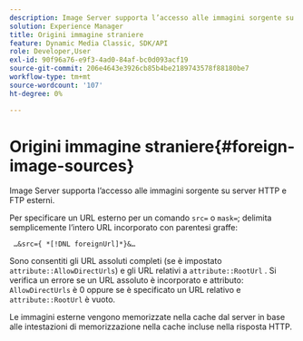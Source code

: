 ```yaml
---
description: Image Server supporta l’accesso alle immagini sorgente su server HTTP e FTP esterni.
solution: Experience Manager
title: Origini immagine straniere
feature: Dynamic Media Classic, SDK/API
role: Developer,User
exl-id: 90f96a76-e9f3-4ad0-84af-bc0d093acf19
source-git-commit: 206e4643e3926cb85b4be2189743578f88180be7
workflow-type: tm+mt
source-wordcount: '107'
ht-degree: 0%

---
```


# Origini immagine straniere{#foreign-image-sources}

Image Server supporta l’accesso alle immagini sorgente su server HTTP e FTP esterni.

Per specificare un URL esterno per un comando `src=` o `mask=`; delimita semplicemente l’intero URL incorporato con parentesi graffe:

` …&src={ *[!DNL foreignUrl]*}&…`

Sono consentiti gli URL assoluti completi (se è impostato `attribute::AllowDirectUrls`) e gli URL relativi a `attribute::RootUrl` . Si verifica un errore se un URL assoluto è incorporato e attributo: `AllowDirectUrls` è 0 oppure se è specificato un URL relativo e `attribute::RootUrl` è vuoto.

Le immagini esterne vengono memorizzate nella cache dal server in base alle intestazioni di memorizzazione nella cache incluse nella risposta HTTP.

